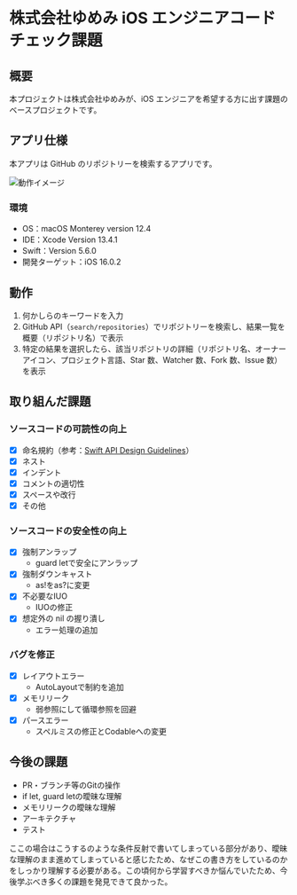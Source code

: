 # 株式会社ゆめみ iOS エンジニアコードチェック課題

## 概要

本プロジェクトは株式会社ゆめみが、iOS エンジニアを希望する方に出す課題のベースプロジェクトです。

## アプリ仕様

本アプリは GitHub のリポジトリーを検索するアプリです。

![動作イメージ](README_Images/app.gif)

### 環境

- OS：macOS Monterey version 12.4
- IDE：Xcode Version 13.4.1
- Swift：Version 5.6.0
- 開発ターゲット：iOS 16.0.2

## 動作

1. 何かしらのキーワードを入力
2. GitHub API（`search/repositories`）でリポジトリーを検索し、結果一覧を概要（リポジトリ名）で表示
3. 特定の結果を選択したら、該当リポジトリの詳細（リポジトリ名、オーナーアイコン、プロジェクト言語、Star 数、Watcher 数、Fork 数、Issue 数）を表示

## 取り組んだ課題

### ソースコードの可読性の向上
- [x] 命名規約（参考：[Swift API Design Guidelines](https://swift.org/documentation/api-design-guidelines/)）
- [x] ネスト
- [x] インデント
- [x] コメントの適切性
- [x] スペースや改行
- [x] その他 

### ソースコードの安全性の向上
- [x] 強制アンラップ	
  - guard letで安全にアンラップ
- [x] 強制ダウンキャスト
  - as!をas?に変更
- [x] 不必要なIUO
  - IUOの修正
- [x] 想定外の nil の握り潰し
  - エラー処理の追加

### バグを修正
- [x] レイアウトエラー
  - AutoLayoutで制約を追加
- [x] メモリリーク
  - 弱参照にして循環参照を回避
- [x] パースエラー
  - スペルミスの修正とCodableへの変更

## 今後の課題
- PR・ブランチ等のGitの操作
- if let, guard letの曖昧な理解
- メモリリークの曖昧な理解
- アーキテクチャ
- テスト

ここの場合はこうするのような条件反射で書いてしまっている部分があり、曖昧な理解のまま進めてしまっていると感じたため、なぜこの書き方をしているのかをしっかり理解する必要がある。この頃何から学習すべきか悩んでいたため、今後学ぶべき多くの課題を発見できて良かった。
